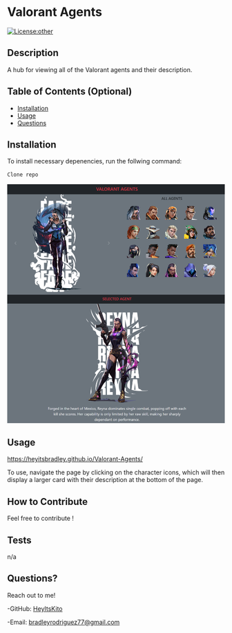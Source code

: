 # Valorant Agents

[![License:other](https://img.shields.io/badge/License-other-blue.svg)](https://opensource.org/licenses/other)

## Description

A hub for viewing all of the Valorant agents and their description.

## Table of Contents (Optional)

- [Installation](#installation)
- [Usage](#usage)
- [Questions](#questions)

## Installation

To install necessary depenencies, run the follwing command:

```md
Clone repo
```

![alt](/assets/readMePic.png)

## Usage

https://heyitsbradley.github.io/Valorant-Agents/

To use, navigate the page by clicking on the character icons, which will then display a larger card with their description at the bottom of the page.

## How to Contribute

Feel free to contribute !

## Tests

n/a

## Questions?

Reach out to me!

-GitHub: [HeyItsKito](https://github.com/HeyItsKito)

-Email: bradleyrodriguez77@gmail.com
